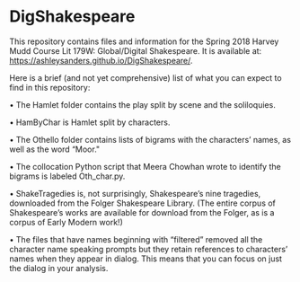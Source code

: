 # DigShakespeare
This repository contains files and information for the Spring 2018 Harvey Mudd Course Lit 179W: Global/Digital Shakespeare. It is available at: https://ashleysanders.github.io/DigShakespeare/.

Here is a brief (and not yet comprehensive) list of what you can expect to find in this repository:

•	The Hamlet folder contains the play split by scene and the soliloquies. 

•	HamByChar is Hamlet split by characters. 

•	The Othello folder contains lists of bigrams with the characters’ names, as well as the word “Moor." 

•	The collocation Python script that Meera Chowhan wrote to identify the bigrams is labeled Oth_char.py. 

•	ShakeTragedies is, not surprisingly, Shakespeare’s nine tragedies, downloaded from the Folger Shakespeare Library. (The entire corpus of Shakespeare’s works are available for download from the Folger, as is a corpus of Early Modern work!)

•	The files that have names beginning with “filtered” removed all the character name speaking prompts but they retain references to characters’ names when they appear in dialog. This means that you can focus on just the dialog in your analysis. 
